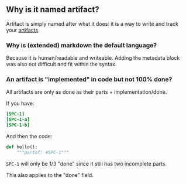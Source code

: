 ## Why is it named artifact?
Artifact is simply named after what it does: it is a way to write and track
your [artifacts](https://en.wikipedia.org/wiki/Artifact_(software_development))

### Why is (extended) markdown the default language?
Because it is human/readable and writeable. Adding the metadata block was also
not difficult and fit within the syntax.

### An artifact is "implemented" in code but not 100% done?
All artifacts are only as done as their parts + implementation/done.

If you have:
```toml
[SPC-1]
[SPC-1-a]
[SPC-1-b]
```

And then the code:
```python
def hello():
    """partof: #SPC-1"""
```

`SPC-1` will only be 1/3 "done" since it still has two incomplete parts.

This also applies to the "done" field.
